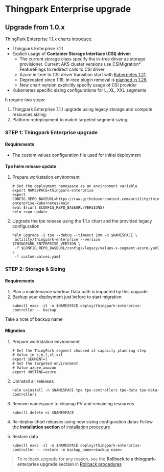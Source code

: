 # Thingpark Enterprise upgrade

## Upgrade from 1.0.x
ThingPark Enterprise 1.1.x  charts introduce:
- Thingpark Enterprise 7.1.1
- Explicit usage of **Container Storage Interface (CSI) driver**:
  - The current storage class specify the in-tree driver as storage provisioner. Current AKS cluster versions use CSIMigration* FeatureFlags to redirect calls to CSI driver
  - Azure in-tree to CSI driver transition start with [Kubernetes 1.21](https://azure.microsoft.com/en-us/updates/general-availability-csi-storage-driver-support-on-azure-kubernetes-service).
  - Deprecated since 1.19, in-tree plugin removal is [planned in 1.26](https://kubernetes.io/blog/2021/12/10/storage-in-tree-to-csi-migration-status-update/#timeline-and-status).
  - New chart version explicitly specify usage of CSI provider
- Kubernetes specific sizing configurations for L, XL, XXL segments   

It require two steps:
1. Thingpark Enterprise 7.1.1 upgrade using legacy storage and compute resources sizing. 
2. Platform redeployment to match targeted segment sizing.

### STEP 1: Thingpark Enterprise upgrade
#### Requirements
- The custom values configuration file used for initial deployment

#### Tpe helm release update

1. Prepare workstation environment
    ```shell 
    # Set the deployment namespace as an environment variable
    export NAMESPACE=thingpark-enterprise
    export CONFIG_REPO_BASEURL=https://raw.githubusercontent.com/actility/thingpark-enterprise-kubernetes/main
    eval $(curl $CONFIG_REPO_BASEURL/VERSIONS)
    helm repo update
    ```
2. Upgrade the tpe release using the 1.1.x chart and the provided legacy configuration

     ```shell
    helm upgrade -i tpe --debug --timeout 10m -n $NAMESPACE \
      actility/thingpark-enterprise --version $THINGPARK_ENTERPRISE_VERSION \
      -f $CONFIG_REPO_BASEURL/configs/legacy/values-s-segment-azure.yaml \
      -f custom-values.yaml
    ```

### STEP 2: Storage & Sizing
#### Requirements

1. Plan a maintenance window. Data path is impacted by this upgrade
2. Backup your deployment just before to start migration
    ```shell 
    kubectl exec -it -n $NAMESPACE deploy/thingpark-enterprise-controller -- backup
    ```
Take a note of backup name

#### Migration
1. Prepare workstation environment
    ```shell
    # Set the ThingPark segment choosed at capacity planning step
    # Value in s,m,l,xl,xxl
    export SEGMENT=l
    # Set the targeted environment
    # Value azure,amazon
    export HOSTING=azure
    ```
2. Uninstall all releases
    ```shell
    helm uninstall -n $NAMESPACE tpe tpe-controllers tpe-data tpe-data-controllers
   ```
3. Remove namespace to cleanup PV and remaining resources
    ```shell
    kubectl delete ns $NAMESPACE
    ```
4. Re-deploy chart releases using new sizing configuration datas Follow the **Installation section** of [installation procedure](./installation.md)


5. Restore data 
    ```shell
    kubectl exec -it -n $NAMESPACE deploy/thingpark-enterprise-controller -- restore -e backup_name=<backup name> 
    ```
>To rollback upgrade for any reason, see the  **Rollback to a thingpark-enterprise upgrade section** in [Rollback procedures](../operation-guides/rollback.md)